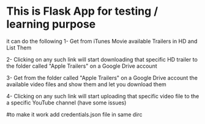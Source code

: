 # This is Flask App for testing / learning purpose 
it can do the following
1- Get from iTunes Movie available Trailers in HD and List Them

2- Clicking on any such link will start downloading that specific HD trailer to the folder called "Apple Trailers" on a Google Drive account 

3- Get from the folder called "Apple Trailers" on a Google Drive account the available video files and show them and let you download them

4- Clicking on any such link will start uploading that specific video file to the a specific YouTube channel  (have some issues)

#to make it work add credentials.json file in same dirc 
